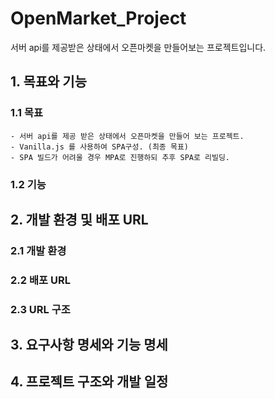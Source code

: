 # OpenMarket_Project
서버 api를 제공받은 상태에서 오픈마켓을 만들어보는 프로젝트입니다.

## 1. 목표와 기능
### 1.1 목표
    - 서버 api를 제공 받은 상태에서 오픈마켓을 만들어 보는 프로젝트.
    - Vanilla.js 를 사용하여 SPA구성. (최종 목표)
    - SPA 빌드가 어려울 경우 MPA로 진행하되 추후 SPA로 리빌딩.
### 1.2 기능

## 2. 개발 환경 및 배포 URL

### 2.1 개발 환경

### 2.2 배포 URL

### 2.3 URL 구조

## 3. 요구사항 명세와 기능 명세

## 4. 프로젝트 구조와 개발 일정